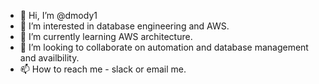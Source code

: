 - 👋 Hi, I’m @dmody1
- 👀 I’m interested in database engineering and AWS.
- 🌱 I’m currently learning AWS architecture. 
- 💞️ I’m looking to collaborate on automation and database management and availbility.
- 📫 How to reach me - slack or email me. 

<!---
dmody1987/dmody1987 is a ✨ special ✨ repository because its `README.md` (this file) appears on your GitHub profile.
You can click the Preview link to take a look at your changes.
--->
